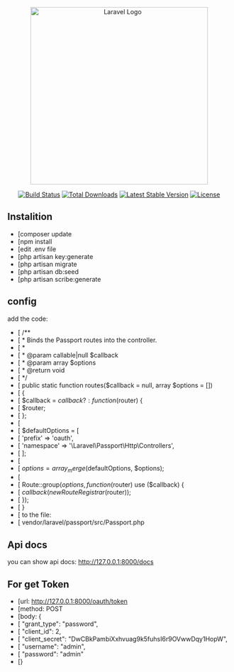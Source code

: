 <p align="center"><a href="https://laravel.com" target="_blank"><img src="https://raw.githubusercontent.com/laravel/art/master/logo-lockup/5%20SVG/2%20CMYK/1%20Full%20Color/laravel-logolockup-cmyk-red.svg" width="400" alt="Laravel Logo"></a></p>

<p align="center">
<a href="https://travis-ci.org/laravel/framework"><img src="https://travis-ci.org/laravel/framework.svg" alt="Build Status"></a>
<a href="https://packagist.org/packages/laravel/framework"><img src="https://img.shields.io/packagist/dt/laravel/framework" alt="Total Downloads"></a>
<a href="https://packagist.org/packages/laravel/framework"><img src="https://img.shields.io/packagist/v/laravel/framework" alt="Latest Stable Version"></a>
<a href="https://packagist.org/packages/laravel/framework"><img src="https://img.shields.io/packagist/l/laravel/framework" alt="License"></a>
</p>

## Instalition
- [composer update
- [npm install
- [edit .env file
- [php artisan key:generate
- [php artisan migrate
- [php artisan db:seed
- [php artisan scribe:generate

## config
add the code:
- [     /**
- [      * Binds the Passport routes into the controller.
- [      *
- [      * @param  callable|null  $callback
- [      * @param  array  $options
- [      * @return void
- [      */
- [     public static function routes($callback = null, array $options = [])
- [     {
- [         $callback = $callback ?: function ($router) {
- [             $router;
- [         };
- [ 
- [         $defaultOptions = [
- [             'prefix' => 'oauth',
- [             'namespace' => '\Laravel\Passport\Http\Controllers',
- [         ];
- [ 
- [         $options = array_merge($defaultOptions, $options);
- [ 
- [         Route::group($options, function ($router) use ($callback) {
- [             $callback(new RouteRegistrar($router));
- [         });
- [     }
- [ to the file:
- [ vendor/laravel/passport/src/Passport.php
## Api docs
you can show api docs: http://127.0.0.1:8000/docs
## For get Token
- [url: http://127.0.0.1:8000/oauth/token
- [method: POST
- [body: {
- [    "grant_type": "password",
- [    "client_id": 2,
- [    "client_secret": "DwCBkPambiXxhvuag9k5fuhsI6r9OVwwDqy1HopW",
- [    "username": "admin",
- [    "password": "admin"
- [}
